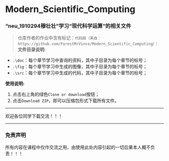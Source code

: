 # Modern_Scientific_Computing
### “neu_1910294穆壮壮”学习“现代科学运算”的相关文件
> 仓库作者的作业中含有标记：`代码段（来自：https://github.com/ForestMrVince/Modern_Scientific_Computing）：`
**文件目录说明:**
- `.\doc`：每个章节学习中查询的资料，其中子目录为每个章节的标号；
- `.\fig`：每个章节学习中生成的图像，其中子目录为每个章节的标号；
- `.\src`：每个章节学习中生成的代码，其中子目录为每个章节的标号；

**使用说明:**
1. 点击右上角的绿色`Clone or download`按钮；
2. 点击`Download ZIP`，即可以压缩包形式下载所有文件。
___
欢迎各位同学下载交流！！！
___
### 免责声明
所有内容在课程中仅作交流之用，由使用此处内容引起的一切后果本人概不负责！！！
